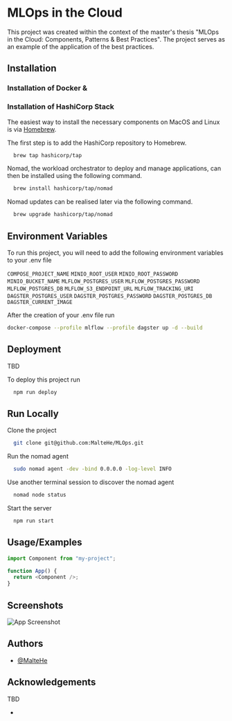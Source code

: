 # MLOps in the Cloud

This project was created within the context of the master's thesis "MLOps in the Cloud: Components, Patterns & Best Practices". The project serves as an example of the application of the best practices.

## Installation

### Installation of Docker &

### Installation of HashiCorp Stack

The easiest way to install the necessary components on MacOS and Linux is via [Homebrew](https://brew.sh/).

The first step is to add the HashiCorp repository to Homebrew.

```bash
  brew tap hashicorp/tap
```

Nomad, the workload orchestrator to deploy and manage applications, can then be installed using the following command.

```bash
  brew install hashicorp/tap/nomad
```

Nomad updates can be realised later via the following command.

```bash
  brew upgrade hashicorp/tap/nomad
```

## Environment Variables

To run this project, you will need to add the following environment variables to your .env file

`COMPOSE_PROJECT_NAME`
`MINIO_ROOT_USER`
`MINIO_ROOT_PASSWORD`
`MINIO_BUCKET_NAME`
`MLFLOW_POSTGRES_USER`
`MLFLOW_POSTGRES_PASSWORD`
`MLFLOW_POSTGRES_DB`
`MLFLOW_S3_ENDPOINT_URL`
`MLFLOW_TRACKING_URI`
`DAGSTER_POSTGRES_USER`
`DAGSTER_POSTGRES_PASSWORD`
`DAGSTER_POSTGRES_DB`
`DAGSTER_CURRENT_IMAGE`

After the creation of your .env file run

```bash
docker-compose --profile mlflow --profile dagster up -d --build
```

## Deployment

TBD

To deploy this project run

```bash
  npm run deploy
```

## Run Locally

Clone the project

```bash
  git clone git@github.com:MalteHe/MLOps.git
```

Run the nomad agent

```bash
  sudo nomad agent -dev -bind 0.0.0.0 -log-level INFO
```

Use another terminal session to discover the nomad agent

```bash
  nomad node status
```

Start the server

```bash
  npm run start
```

## Usage/Examples

```javascript
import Component from "my-project";

function App() {
  return <Component />;
}
```

## Screenshots

![App Screenshot](https://via.placeholder.com/468x300?text=App+Screenshot+Here)

## Authors

- [@MalteHe](https://github.com/MalteHe)

## Acknowledgements

TBD

- []()

